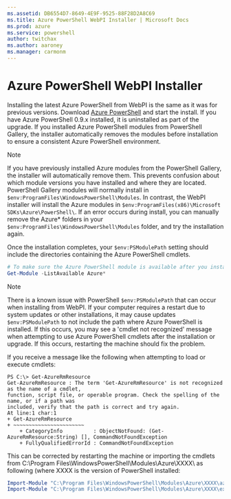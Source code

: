 ```yaml
---
ms.assetid: DB6554D7-8649-4E9F-9525-88F28D2A8C69
ms.title: Azure PowerShell WebPI Installer | Microsoft Docs
ms.prod: azure
ms.service: powershell
author: twitchax
ms.author: aaroney
ms.manager: carmonm
---
```


# Azure PowerShell WebPI Installer

Installing the latest Azure PowerShell from WebPI is the same as it was for previous versions.
Download [Azure PowerShell](http://aka.ms/webpi-azps) and start the install. If you have Azure
PowerShell 0.9.x installed, it is uninstalled as part of the upgrade. If you installed Azure
PowerShell modules from PowerShell Gallery, the installer automatically removes the modules
before installation to ensure a consistent Azure PowerShell environment.

> [!NOTE]
> If you have previously installed Azure modules from the PowerShell Gallery, the
> installer will automatically remove them. This prevents confusion about which module versions you
> have installed and where they are located. PowerShell Gallery modules will normally install in
> `$env:ProgramFiles\WindowsPowerShell\Modules`. In contrast, the WebPI installer will install the
> Azure modules in `$env:ProgramFiles(x86)\Microsoft SDKs\Azure\PowerShell\`. If an error occurs
> during install, you can manually remove the Azure* folders in your
> `$env:ProgramFiles\WindowsPowerShell\Modules` folder, and try the installation again.

Once the installation completes, your `$env:PSModulePath` setting should include the directories
containing the Azure PowerShell cmdlets.

```powershell
# To make sure the Azure PowerShell module is available after you install
Get-Module -ListAvailable Azure*
```

> [!NOTE]
> There is a known issue with PowerShell `$env:PSModulePath` that can occur when
> installing from WebPI. If your computer requires a restart due to system updates or other
> installations, it may cause updates `$env:PSModulePath` to not include the path where Azure
> PowerShell is installed. If this occurs, you may see a 'cmdlet not recognized' message when
> attempting to use Azure PowerShell cmdlets after the installation or upgrade. If this occurs,
> restarting the machine should fix the problem.

If you receive a message like the following when attempting to load or execute cmdlets:

```
PS C:\> Get-AzureRmResource
Get-AzureRmResource : The term 'Get-AzureRmResource' is not recognized as the name of a cmdlet,
function, script file, or operable program. Check the spelling of the name, or if a path was
included, verify that the path is correct and try again.
At line:1 char:1
+ Get-AzureRmResource
+ ~~~~~~~~~~~~~~~~~~~~~~~
    + CategoryInfo          : ObjectNotFound: (Get-AzureRmResource:String) [], CommandNotFoundException
    + FullyQualifiedErrorId : CommandNotFoundException
```

This can be corrected by restarting the machine or importing the cmdlets from C:\Program
Files\WindowsPowerShell\Modules\Azure\XXXX\ as following (where XXXX is the version of PowerShell
installed:

```powershell
Import-Module "C:\Program Files\WindowsPowerShell\Modules\Azure\XXXX\azure.psd1"
Import-Module "C:\Program Files\WindowsPowerShell\Modules\Azure\XXXX\expressroute\expressroute.psd1"
```